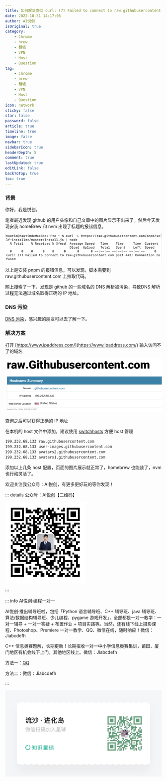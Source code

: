 ```yaml
---
title: 如何解决类似 curl: (7) Failed to connect to raw.githubusercontent.com port 443: Connection refused 的问题
date: 2022-10-31 14:17:05
author: AI悦创
isOriginal: true
category: 
    - Chrome
    - brew
    - 翻墙
    - VPN
    - Host
    - Question
tag:
    - Chrome
    - brew
    - 翻墙
    - VPN
    - Host
    - Question
icon: network
sticky: false
star: false
password: false
article: true
timeline: true
image: false
navbar: true
sidebarIcon: true
headerDepth: 5
comment: true
lastUpdated: true
editLink: false
backToTop: true
toc: true
---
```


### 背景

你好，我是悦创。

笔者最近发现 github 的用户头像和自己文章中的图片显示不出来了。然后今天发现安装 homeBrew 和 nvm 出现了标题的报错信息。

![img](./25.assets/82433212-b5f11f80-9ac3-11ea-886e-6fe17edc1d2e.png)

以上是安装 pnpm 的报错信息，可以发现，脚本需要到 raw.githubusercontent.com 上拉取代码。

网上搜索了一下，发现是 github 的一些域名的 DNS 解析被污染，导致DNS 解析过程无法通过域名取得正确的 IP 地址。

### DNS 污染

[DNS 污染](https://zhuanlan.zhihu.com/p/101908711)，感兴趣的朋友可以去了解一下。

### 解决方案

打开 [https://www.ipaddress.com/](https://www.ipaddress.com/) 输入访问不了的域名

![image](./25.assets/82434255-2e0c1500-9ac5-11ea-8102-9ebe8475ea34.png)

查询之后可以获得正确的 IP 地址

在本机的 host 文件中添加，建议使用 [switchhosts](https://github.com/oldj/SwitchHosts/releases) 方便 host 管理

```sh
199.232.68.133 raw.githubusercontent.com
199.232.68.133 user-images.githubusercontent.com
199.232.68.133 avatars2.githubusercontent.com
199.232.68.133 avatars1.githubusercontent.com
```

添加以上几条 host 配置，页面的图片展示就正常了，homebrew 也能装了，nvm 也行动灵活了。

欢迎关注我公众号：AI悦创，有更多更好玩的等你发现！

::: details 公众号：AI悦创【二维码】

![](/gzh.jpg)

:::

::: info AI悦创·编程一对一

AI悦创·推出辅导班啦，包括「Python 语言辅导班、C++ 辅导班、java 辅导班、算法/数据结构辅导班、少儿编程、pygame 游戏开发」，全部都是一对一教学：一对一辅导 + 一对一答疑 + 布置作业 + 项目实践等。当然，还有线下线上摄影课程、Photoshop、Premiere 一对一教学、QQ、微信在线，随时响应！微信：Jiabcdefh

C++ 信息奥赛题解，长期更新！长期招收一对一中小学信息奥赛集训，莆田、厦门地区有机会线下上门，其他地区线上。微信：Jiabcdefh

方法一：[QQ](http://wpa.qq.com/msgrd?v=3&uin=1432803776&site=qq&menu=yes)

方法二：微信：Jiabcdefh

:::

![](/zsxq.jpg)
